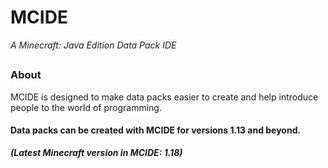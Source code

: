 # MCIDE
*A Minecraft: Java Edition Data Pack IDE*
## 
### About
MCIDE is designed to make data packs easier to create and help introduce people to the world of programming.

#### Data packs can be created with MCIDE for versions 1.13 and beyond.
***(Latest Minecraft version in MCIDE: 1.18)***
